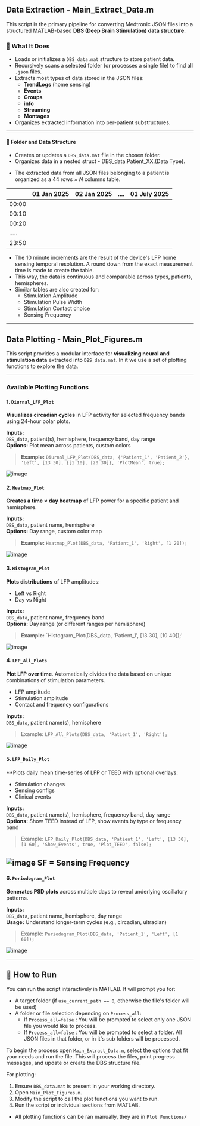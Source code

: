 ## Data Extraction - Main_Extract_Data.m
This script is the primary pipeline for converting Medtronic JSON files into a structured MATLAB-based **DBS (Deep Brain Stimulation) data structure**.

### 📌 What It Does
- Loads or initializes a `DBS_data.mat` structure to store patient data.
- Recursively scans a selected folder (or processes a single file) to find all `.json` files.
- Extracts most types of data stored in the JSON files:
    - **TrendLogs** (home sensing)
    - **Events**
    - **Groups**
    -  **info**
    - **Streaming** 
    - **Montages**
- Organizes extracted information into per-patient substructures.
---
#### 📂 Folder and Data Structure
- Creates or updates a `DBS_data.mat` file in the chosen folder.
- Organizes data in a nested struct - DBS_data.Patient_XX.(Data Type).
* The extracted data from all JSON files belonging to a patient is organized as a 44 rows × _N_ columns table.

|       | 01 Jan 2025 | 02 Jan 2025 | .... | 01 July 2025 |
| ----- | ----------- | ----------- | ---- | ------------ |
| 00:00 |             |             |      |              |
| 00:10 |             |             |      |              |
| 00:20 |             |             |      |              |
| ..... |             |             |      |              |
| 23:50 |             |             |      |              |
* The 10 minute increments are the result of the device's LFP home sensing temporal resolution. A round down from the exact measurement time is made to create the table.
* This way, the data is continuous and comparable across types, patients, hemispheres.
* Similar tables are also created for:
  - Stimulation Amplitude
  - Stimulation Pulse Width
  - Stimulation Contact choice
  - Sensing Frequency

---

## Data Plotting - Main_Plot_Figures.m
This script provides a modular interface for **visualizing neural and stimulation data** extracted into `DBS_data.mat`. In it we use a set of plotting functions to explore the data.

---

###  Available Plotting Functions

#### 1. `Diurnal_LFP_Plot`
**Visualizes circadian cycles** in LFP activity for selected frequency bands using 24-hour polar plots.

**Inputs:**  
`DBS_data`, patient(s), hemisphere, frequency band, day range  
**Options:** Plot mean across patients, custom colors

>**Example:**
`Diurnal_LFP_Plot(DBS_data, {'Patient_1', 'Patient_2'}, 'Left', [13 30], {[1 10], [20 30]}, 'PlotMean', true);`

![image](https://github.com/user-attachments/assets/a5cb0407-cbed-4e72-985f-43ed199e9417)

#### 2. `Heatmap_Plot`
**Creates a time × day heatmap** of LFP power for a specific patient and hemisphere.

**Inputs:**  
`DBS_data`, patient name, hemisphere  
**Options:** Day range, custom color map

>**Example:**
`Heatmap_Plot(DBS_data, 'Patient_1', 'Right', [1 20]);`

![image](https://github.com/user-attachments/assets/95452542-da5b-43d9-9e2d-c1b533df1e18)

#### 3. `Histogram_Plot`
**Plots distributions** of LFP amplitudes:
- Left vs Right
- Day vs Night

**Inputs:**  
`DBS_data`, patient name, frequency band  
**Options:** Day range (or different ranges per hemisphere)

>**Example:**
`Histogram_Plot(DBS_data, 'Patient_1', [13 30], [10 40]);'

![image](https://github.com/user-attachments/assets/8ab84a69-1a1f-4280-9633-b63ca182ce7c)


#### 4. `LFP_All_Plots`
**Plot LFP over time**. Automatically divides the data based on unique combinations of stimulation parameters.
- LFP amplitude
- Stimulation amplitude
- Contact and frequency configurations

**Inputs:**  
`DBS_data`, patient name(s), hemisphere

> Example:
`LFP_All_Plots(DBS_data, 'Patient_1', 'Right');`

![image](https://github.com/user-attachments/assets/2387770c-4ca0-4d61-a40a-4b629ac22507)

#### 5. `LFP_Daily_Plot`
**Plots daily mean time-series of LFP or TEED with optional overlays:
- Stimulation changes
- Sensing configs
- Clinical events

**Inputs:**  
`DBS_data`, patient name(s), hemisphere, frequency band, day range  
**Options:** Show TEED instead of LFP, show events by type or frequency band

> Example:
`LFP_Daily_Plot(DBS_data, 'Patient_1', 'Left', [13 30], [1 60], 'Show_Events', true, 'Plot_TEED', false);`

![image](https://github.com/user-attachments/assets/98d777fe-3ab7-4d8f-9aeb-082b8f1bdbef)
SF = Sensing Frequency
---

#### 6. `Periodogram_Plot`
**Generates PSD plots** across multiple days to reveal underlying oscillatory patterns.

**Inputs:**  
`DBS_data`, patient name, hemisphere, day range  
**Usage:** Understand longer-term cycles (e.g., circadian, ultradian)

> Example:
`Periodogram_Plot(DBS_data, 'Patient_1', 'Left', [1 60]);`

![image](https://github.com/user-attachments/assets/23303be8-bbd1-4ad2-aa85-2537da8ca378)


---
## 🚀 How to Run
You can run the script interactively in MATLAB. It will prompt you for:
- A target folder (if `use_current_path == 0`, otherwise the file's folder will be used)
- A folder or file selection depending on `Process_all`:
  - If `Process_all=false` : You will be prompted to select only one JSON file you would like to process.
  - If `Process_all=false` : You will be prompted to select a folder. All JSON files in that folder, or in it's sub folders will be processed.
    
To begin the process open `Main_Extract_Data.m`, select the options that fit your needs and run the file. 
This will process the files, print progress messages, and update or create the DBS structure file.

For plotting:
1. Ensure `DBS_data.mat` is present in your working directory.
2. Open `Main_Plot_Figures.m`.
3. Modify the script to call the plot functions you want to run.
4. Run the script or individual sections from MATLAB.
 - All plotting functions can be ran manually, they are in `Plot Functions/`
